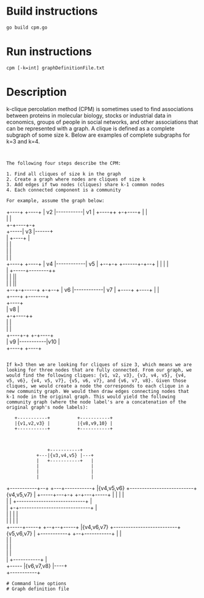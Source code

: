 # Build instructions

```
go build cpm.go
```

# Run instructions

```
cpm [-k=int] graphDefinitionFile.txt
```

# Description

k-clique percolation method (CPM) is sometimes used to find
associations between proteins in molecular biology, stocks or
industrial data in economics, groups of people in social networks,
and other associations that can be represented with a graph. A
clique is defined as a complete subgraph of some size k. Below are
examples of complete subgraphs for k=3 and k=4.
```


The following four steps describe the CPM:

1. Find all cliques of size k in the graph
2. Create a graph where nodes are cliques of size k
3. Add edges if two nodes (cliques) share k-1 common nodes
4. Each connected component is a community

For example, assume the graph below:

```
   +----+           +----+
   | v2 |-----------| v1 |
   +----++        +-+----+
         |        |       
         |        |       
         +-+----+-+       
     +-----| v3 |------+  
     |     +----+      |  
     |                 |  
     |                 |  
     |                 |  
  +----+            +----+
  | v4 |------------| v5 |
  +--+-+     +------+-+--+
     | |     |        |   
     | +-----+--------++  
     |       |        ||  
     |       |        ||  
  +--+-+-----+      +-+--+
  | v6 |------------| v7 |
  +----+            +----+
     |                 |  
     +----+    +-------+  
          +----+          
          | v8 |          
        +-+----++         
        |       |         
        |       |         
 +----+-+       +-+----+  
 | v9 |-----------|v10 |  
 +----+           +----+
```

If k=3 then we are looking for cliques of size 3, which means we are
looking for three nodes that are fully connected. From our graph, we
would find the following cliques: {v1, v2, v3}, {v3, v4, v5}, {v4,
v5, v6}, {v4, v5, v7}, {v5, v6, v7}, and {v6, v7, v8}. Given those
cliques, we would create a node the corresponds to each clique in a
new community graph. We would then draw edges connecting nodes that
k-1 node in the original graph. This would yield the following
community graph (where the node label's are a concatenation of the
original graph's node labels):

```
       +-----------+          +-----------+         
       |{v1,v2,v3} |          |{v8,v9,10} |         
       +-----------+          +-----------+         
                                                    
                                                    
                                                    
                   +-----------+                    
               +---|{v3,v4,v5} |---+                
               |   +-----------+   |                
               |                   |                
               |                   |                
               |                   |                
+-----------+--+                   +---+-----------+
|{v4,v5,v6} +--------------------------+{v4,v5,v7} |
+-----+---+-+                          +-+---+-----+
      |   |                              |   |      
      |   | +----------------------------+   |      
      |   +-+-----------------------------+  |      
      |     |                             |  |      
      |     |                             |  |      
+-----+-----+                          +--+--+-----+
|{v4,v6,v7} +--------------------------+{v5,v6,v7} |
+-----------+                       +--+-----------+
            |                       |               
            |                       |               
            |                       |               
            |                       |               
            |      +-----------+    |               
            +----- |{v6,v7,v8} |----+               
                   +-----------+                    
```
# Command line options
# Graph definition file
